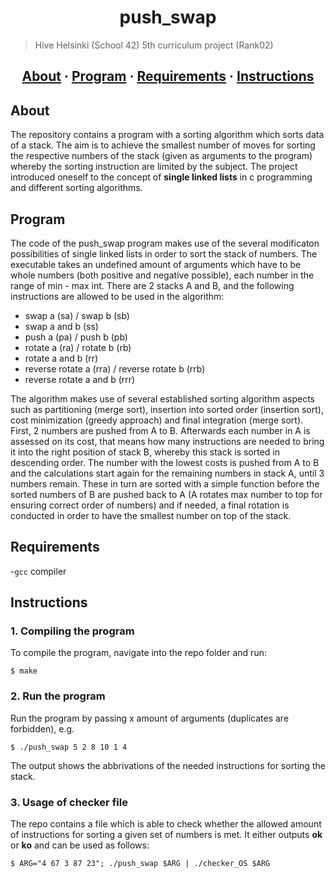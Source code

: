 <h1 align="center">push_swap</h1>

> Hive Helsinki (School 42) 5th curriculum project (Rank02)

<h2 align="center">
	<a href="#about">About</a>
	<span> · </span>
	<a href="#program">Program</a>
	<span> · </span>
	<a href="#requirements">Requirements</a>
	<span> · </span>
	<a href="#instructions">Instructions</a>
</h2>

## About
The repository contains a program with a sorting algorithm which sorts data of a stack. The aim is to achieve the smallest number of moves for sorting
the respective numbers of the stack (given as arguments to the program) whereby the sorting instruction are limited by the subject. The project introduced
oneself to the concept of **single linked lists** in c programming and different sorting algorithms.

## Program
The code of the push_swap program makes use of the several modificaton possibilities of single linked lists in order to sort the stack of numbers.
The executable takes an undefined amount of arguments which have to be whole numbers (both positive and negative possible), each number in the range
of min - max int. There are 2 stacks A and B, and the following instructions are allowed to be used in the algorithm:
 - swap a (sa) / swap b (sb)
 - swap a and b (ss)
 - push a (pa) / push b (pb)
 - rotate a (ra) / rotate b (rb)
 - rotate a and b (rr)
 - reverse rotate a (rra) / reverse rotate b (rrb)
 - reverse rotate a and b (rrr)
   
The algorithm makes use of several established sorting algorithm aspects such as partitioning (merge sort), insertion into sorted order (insertion sort),
cost minimization (greedy approach) and final integration (merge sort).
First, 2 numbers are pushed from A to B. Afterwards each number in A is assessed on its cost, that means how many instructions are needed to bring it into
the right position of stack B, whereby this stack is sorted in descending order. The number with the lowest costs is pushed from A to B and the calculations
start again for the remaining numbers in stack A, until 3 numbers remain. These in turn are sorted with a simple function before the sorted numbers of B are
pushed back to A (A rotates max number to top for ensuring correct order of numbers) and if needed, a final rotation is conducted in order to have the smallest
number on top of the stack.

## Requirements
-`gcc` compiler

## Instructions

### 1. Compiling the program

To compile the program, navigate into the repo folder and run:

```
$ make 
```

### 2. Run the program

Run the program by passing x amount of arguments (duplicates are forbidden), e.g.
```
$ ./push_swap 5 2 8 10 1 4
```
The output shows the abbrivations of the needed instructions for sorting the stack.

### 3. Usage of checker file
The repo contains a file which is able to check whether the allowed amount of instructions
for sorting a given set of numbers is met. It either outputs **ok** or **ko** and can be used as follows:
```
$ ARG="4 67 3 87 23"; ./push_swap $ARG | ./checker_OS $ARG
```
